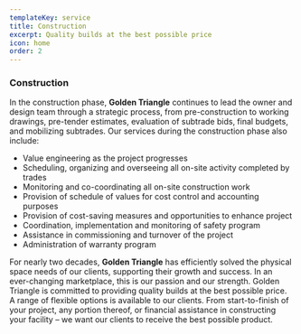 ```yaml
---
templateKey: service
title: Construction
excerpt: Quality builds at the best possible price
icon: home
order: 2
---
```


### Construction

In the construction phase, **Golden Triangle** continues to lead the owner and design team through a strategic process, from pre-construction to working drawings, pre-tender estimates, evaluation of subtrade bids, final budgets, and mobilizing subtrades. Our services during the construction phase also include:

- Value engineering as the project progresses
- Scheduling, organizing and overseeing all on-site activity completed by trades
- Monitoring and co-coordinating all on-site construction work
- Provision of schedule of values for cost control and accounting purposes
- Provision of cost-saving measures and opportunities to enhance project
- Coordination, implementation and monitoring of safety program
- Assistance in commissioning and turnover of the project
- Administration of warranty program

For nearly two decades, **Golden Triangle** has efficiently solved the physical space needs of our clients, supporting their growth and success. In an ever-changing marketplace, this is our passion and our strength.
Golden Triangle is committed to providing quality builds at the best possible price. A range of flexible options is available to our clients. From start-to-finish of your project, any portion thereof, or financial assistance in constructing your facility – we want our clients to receive the best possible product.
